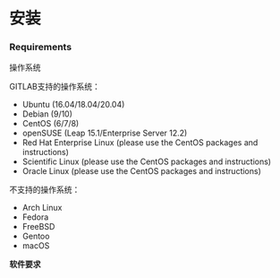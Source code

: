 # 安装



### Requirements



操作系统

GITLAB支持的操作系统：

- Ubuntu (16.04/18.04/20.04)
- Debian (9/10)
- CentOS (6/7/8)
- openSUSE (Leap 15.1/Enterprise Server 12.2)
- Red Hat Enterprise Linux (please use the CentOS packages and instructions)
- Scientific Linux (please use the CentOS packages and instructions)
- Oracle Linux (please use the CentOS packages and instructions)



不支持的操作系统：

- Arch Linux
- Fedora
- FreeBSD
- Gentoo
- macOS



**软件要求**